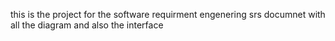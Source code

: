 this is the project for the software requirment engenering srs documnet with all the diagram and also the interface
